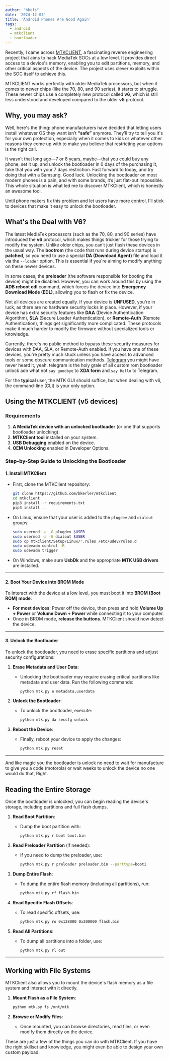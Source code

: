 ```yaml
---
author: "hkcfs"
date: '2024-12-03'
title: 'Android Phones Are Good Again'
tags:
  - android
  - mtkclient
  - bootloader
---
```


Recently, I came across [MTKCLIENT](https://github.com/bkerler/mtkclient), a fascinating reverse engineering project that aims to hack MediaTek SOCs at a low level. It provides direct access to a device's memory, enabling you to edit partitions, memory, and other critical aspects of the device. The project uses clever exploits within the SOC itself to achieve this.

MTKCLIENT works perfectly with older MediaTek processors, but when it comes to newer chips (like the 70, 80, and 90 series), it starts to struggle. These newer chips use a completely new protocol called **v6**, which is still less understood and developed compared to the older **v5** protocol.

## Why, you may ask?

Well, here's the thing: phone manufacturers have decided that letting users install whatever OS they want isn’t **“safe”** anymore. They’ll try to tell you it's for your own protection, especially when it comes to kids or whatever other reasons they come up with to make you believe that restricting your options is the right call.

It wasn’t that long ago—7 or 8 years, maybe—that you could buy any phone, set it up, and unlock the bootloader in 0 days of the purchasing it, take that you with your 7 days restriction. Fast forward to today, and try doing that with a Samsung. Good luck. Unlocking the bootloader on most modern phones is a pain, and with some brands, it’s just flat-out impossible. This whole situation is what led me to discover MTKClient, which is honestly an awesome tool.

Until phone makers fix this problem and let users have more control, I’ll stick to devices that make it easy to unlock the bootloader.

## What's the Deal with V6?

The latest MediaTek processors (such as the 70, 80, and 90 series) have introduced the **v6** protocol, which makes things trickier for those trying to modify the system. Unlike older chips, you can’t just flash these devices in the usual way. The **bootrom** (the code that runs during device startup) is **patched**, so you need to use a special **DA (Download Agent)** file and load it via the `--loader` option. This is essential if you're aiming to modify anything on these newer devices.

In some cases, the **preloader** (the software responsible for booting the device) might be disabled. However, you can work around this by using the **ADB reboot edl** command, which forces the device into **Emergency Download Mode (EDL)**, allowing you to flash or fix the device.

Not all devices are created equally. If your device is **UNFUSED**, you're in luck, as there are no hardware security locks in place. However, if your device has extra security features like **DAA** (Device Authentication Algorithm), **SLA** (Secure Loader Authentication), or **Remote-Auth** (Remote Authentication), things get significantly more complicated. These protocols make it much harder to modify the firmware without specialized tools or knowledge.

Currently, there's no public method to bypass these security measures for devices with DAA, SLA, or Remote-Auth enabled. If you have one of these devices, you're pretty much stuck unless you have access to advanced tools or some obscure communication methods. [Telegram](https://t.me/) you might have never heard it, yeah. telegram is the holy grale of all custom rom bootloader unlock adn what not `say goodbye` to **XDA form** and `say Hello` to Telegram.

For the **typical** user, the MTK GUI should suffice, but when dealing with v6, the command-line (CLI) is your only option.

## Using the MTKCLIENT (v5 devices)

### Requirements

1. **A MediaTek device with an unlocked bootloader** (or one that supports bootloader unlocking).
2. **MTKClient tool** installed on your system.
3. **USB Debugging** enabled on the device.
4. **OEM Unlocking** enabled in Developer Options.

### Step-by-Step Guide to Unlocking the Bootloader

#### 1. **Install MTKClient**
   - First, clone the MTKClient repository:

     ```bash
     git clone https://github.com/bkerler/mtkclient
     cd mtkclient
     pip3 install -r requirements.txt
     pip3 install .
     ```

   - On Linux, ensure that your user is added to the `plugdev` and `dialout` groups:

     ```bash
     sudo usermod -a -G plugdev $USER
     sudo usermod -a -G dialout $USER
     sudo cp mtkclient/Setup/Linux/*.rules /etc/udev/rules.d
     sudo udevadm control -R
     sudo udevadm trigger
     ```

   - On Windows, make sure **UsbDk** and the appropriate **MTK USB drivers** are installed.

---

#### 2. **Boot Your Device into BROM Mode**

To interact with the device at a low level, you must boot it into **BROM (Boot ROM) mode**:

- **For most devices**: Power off the device, then press and hold **Volume Up + Power** or **Volume Down + Power** while connecting it to your computer.
- Once in BROM mode, **release the buttons**. MTKClient should now detect the device.

---

#### 3. **Unlock the Bootloader**

To unlock the bootloader, you need to erase specific partitions and adjust security configurations:

1. **Erase Metadata and User Data**:
   - Unlocking the bootloader may require erasing critical partitions like metadata and user data. Run the following commands:
     ```bash
     python mtk.py e metadata,userdata
     ```

2. **Unlock the Bootloader**:
   - To unlock the bootloader, execute:
     ```bash
     python mtk.py da seccfg unlock
     ```

3. **Reboot the Device**:
   - Finally, reboot your device to apply the changes:
     ```bash
     python mtk.py reset
     ```

---
And like magic you the bootloader is unlock no need to wait for manufacture to give you a code (motorola) or wait weeks to unlock the device no one would do that, Right.

## **Reading the Entire Storage**

Once the bootloader is unlocked, you can begin reading the device's storage, including partitions and full flash dumps.

1. **Read Boot Partition**:
   - Dump the boot partition with:
     ```bash
     python mtk.py r boot boot.bin
     ```

2. **Read Preloader Partition** (if needed):
   - If you need to dump the preloader, use:
     ```bash
     python mtk.py r preloader preloader.bin --parttype=boot1
     ```

3. **Dump Entire Flash**:
   - To dump the entire flash memory (including all partitions), run:
     ```bash
     python mtk.py rf flash.bin
     ```

4. **Read Specific Flash Offsets**:
   - To read specific offsets, use:
     ```bash
     python mtk.py ro 0x128000 0x200000 flash.bin
     ```

5. **Read All Partitions**:
   - To dump all partitions into a folder, use:
     ```bash
     python mtk.py rl out
     ```

---

## **Working with File Systems**

MTKClient also allows you to mount the device's flash memory as a file system and interact with it directly.

1. **Mount Flash as a File System**:
   ```bash
   python mtk.py fs /mnt/mtk
   ```

2. **Browse or Modify Files**:
   - Once mounted, you can browse directories, read files, or even modify them directly on the device.

These are just a few of the things you can do with MTKClient. If you have the right skillset and knowledge, you might even be able to design your own custom payload.
